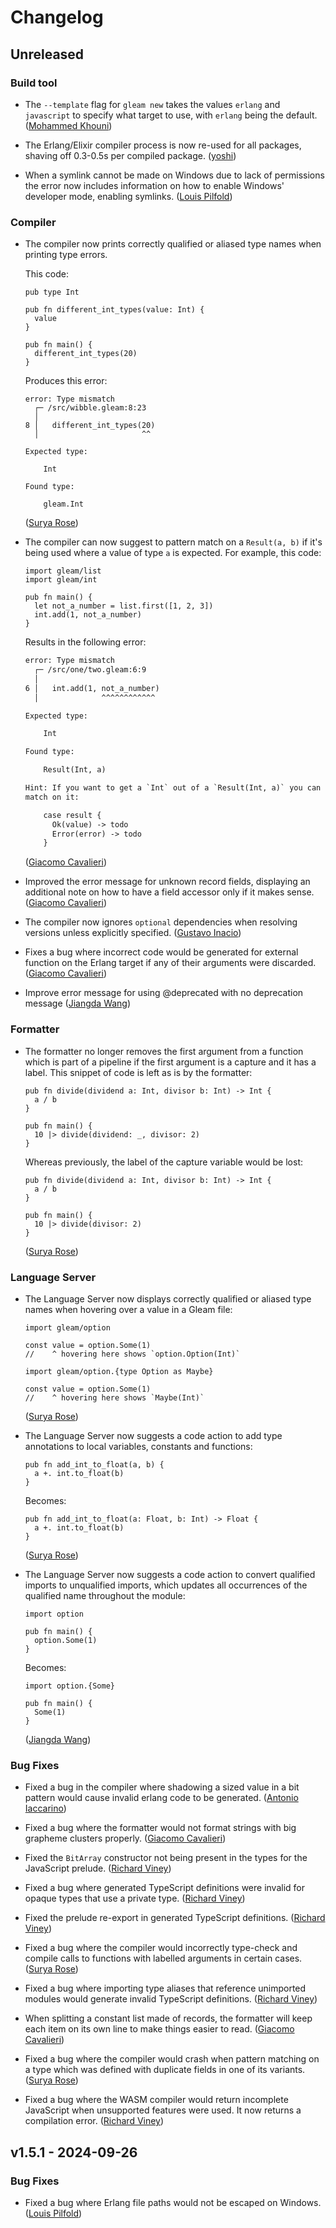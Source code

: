 # Changelog

## Unreleased

### Build tool

- The `--template` flag for `gleam new` takes the values `erlang` and
  `javascript` to specify what target to use, with `erlang` being the default.
  ([Mohammed Khouni](https://github.com/Tar-Tarus))

- The Erlang/Elixir compiler process is now re-used for all packages, shaving
  off 0.3-0.5s per compiled package.
  ([yoshi](https://github.com/joshi-monster))

- When a symlink cannot be made on Windows due to lack of permissions the error
  now includes information on how to enable Windows' developer mode, enabling
  symlinks.
  ([Louis Pilfold](https://github.com/lpil))

### Compiler

- The compiler now prints correctly qualified or aliased type names when
  printing type errors.

  This code:

  ```gleam
  pub type Int

  pub fn different_int_types(value: Int) {
    value
  }

  pub fn main() {
    different_int_types(20)
  }
  ```

  Produces this error:

  ```
  error: Type mismatch
    ┌─ /src/wibble.gleam:8:23
    │
  8 │   different_int_types(20)
    │                       ^^

  Expected type:

      Int

  Found type:

      gleam.Int
  ```

  ([Surya Rose](https://github.com/GearsDatapacks))

- The compiler can now suggest to pattern match on a `Result(a, b)` if it's
  being used where a value of type `a` is expected. For example, this code:

  ```gleam
  import gleam/list
  import gleam/int

  pub fn main() {
    let not_a_number = list.first([1, 2, 3])
    int.add(1, not_a_number)
  }
  ```

  Results in the following error:

  ```txt
  error: Type mismatch
    ┌─ /src/one/two.gleam:6:9
    │
  6 │   int.add(1, not_a_number)
    │              ^^^^^^^^^^^^

  Expected type:

      Int

  Found type:

      Result(Int, a)

  Hint: If you want to get a `Int` out of a `Result(Int, a)` you can pattern
  match on it:

      case result {
        Ok(value) -> todo
        Error(error) -> todo
      }
  ```

  ([Giacomo Cavalieri](https://github.com/giacomocavalieri))

- Improved the error message for unknown record fields, displaying an additional
  note on how to have a field accessor only if it makes sense.
  ([Giacomo Cavalieri](https://github.com/giacomocavalieri))

- The compiler now ignores `optional` dependencies when resolving versions
  unless explicitly specified.
  ([Gustavo Inacio](https://github.com/gusinacio))

- Fixes a bug where incorrect code would be generated for external function on
  the Erlang target if any of their arguments were discarded.
  ([Giacomo Cavalieri](https://github.com/giacomocavalieri))

- Improve error message for using @deprecated with no deprecation message
  ([Jiangda Wang](https://github.com/frank-iii))

### Formatter

- The formatter no longer removes the first argument from a function
  which is part of a pipeline if the first argument is a capture
  and it has a label. This snippet of code is left as is by the formatter:

  ```gleam
  pub fn divide(dividend a: Int, divisor b: Int) -> Int {
    a / b
  }

  pub fn main() {
    10 |> divide(dividend: _, divisor: 2)
  }
  ```

  Whereas previously, the label of the capture variable would be lost:

  ```gleam
  pub fn divide(dividend a: Int, divisor b: Int) -> Int {
    a / b
  }

  pub fn main() {
    10 |> divide(divisor: 2)
  }
  ```

  ([Surya Rose](https://github.com/GearsDatapacks))

### Language Server

- The Language Server now displays correctly qualified or aliased type names
  when hovering over a value in a Gleam file:

  ```gleam
  import gleam/option

  const value = option.Some(1)
  //    ^ hovering here shows `option.Option(Int)`
  ```

  ```gleam
  import gleam/option.{type Option as Maybe}

  const value = option.Some(1)
  //    ^ hovering here shows `Maybe(Int)`
  ```

  ([Surya Rose](https://github.com/GearsDatapacks))

- The Language Server now suggests a code action to add type annotations to
  local variables, constants and functions:

  ```gleam
  pub fn add_int_to_float(a, b) {
    a +. int.to_float(b)
  }
  ```

  Becomes:

  ```gleam
  pub fn add_int_to_float(a: Float, b: Int) -> Float {
    a +. int.to_float(b)
  }
  ```

  ([Surya Rose](https://github.com/GearsDatapacks))

- The Language Server now suggests a code action to convert qualified imports to
  unqualified imports, which updates all occurrences of the qualified name
  throughout the module:

  ```gleam
  import option

  pub fn main() {
    option.Some(1)
  }
  ```

  Becomes:

  ```gleam
  import option.{Some}

  pub fn main() {
    Some(1)
  }
  ```

  ([Jiangda Wang](https://github.com/Frank-III))

### Bug Fixes

- Fixed a bug in the compiler where shadowing a sized value in a bit pattern
  would cause invalid erlang code to be generated.
  ([Antonio Iaccarino](https://github.com/eingin))

- Fixed a bug where the formatter would not format strings with big grapheme
  clusters properly.
  ([Giacomo Cavalieri](https://github.com/giacomocavalieri))

- Fixed the `BitArray` constructor not being present in the types for the
  JavaScript prelude.
  ([Richard Viney](https://github.com/richard-viney))

- Fixed a bug where generated TypeScript definitions were invalid for opaque
  types that use a private type.
  ([Richard Viney](https://github.com/richard-viney))

- Fixed the prelude re-export in generated TypeScript definitions.
  ([Richard Viney](https://github.com/richard-viney))

- Fixed a bug where the compiler would incorrectly type-check and compile
  calls to functions with labelled arguments in certain cases.
  ([Surya Rose](https://github.com/GearsDatapacks))

- Fixed a bug where importing type aliases that reference unimported modules
  would generate invalid TypeScript definitions.
  ([Richard Viney](https://github.com/richard-viney))

- When splitting a constant list made of records, the formatter will keep each
  item on its own line to make things easier to read.
  ([Giacomo Cavalieri](https://github.com/giacomocavalieri))

- Fixed a bug where the compiler would crash when pattern matching on a type
  which was defined with duplicate fields in one of its variants.
  ([Surya Rose](https://github.com/GearsDatapacks))

- Fixed a bug where the WASM compiler would return incomplete JavaScript when
  unsupported features were used. It now returns a compilation error.
  ([Richard Viney](https://github.com/richard-viney))

## v1.5.1 - 2024-09-26

### Bug Fixes

- Fixed a bug where Erlang file paths would not be escaped on Windows.
  ([Louis Pilfold](https://github.com/lpil))
